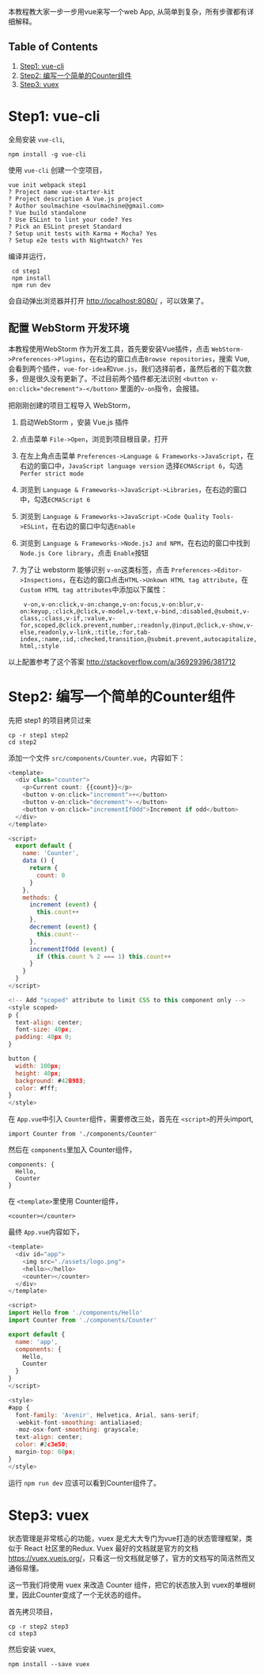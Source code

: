 本教程教大家一步一步用vue来写一个web App, 从简单到复杂，所有步骤都有详细解释。

Table of Contents
-----------------
1. [Step1: vue-cli](#step1-vue-cli)
1. [Step2: 编写一个简单的Counter组件](#step2-编写一个简单的counter组件)
1. [Step3: vuex](#step3-vuex)


# Step1: vue-cli

全局安装 `vue-cli`,

    npm install -g vue-cli

使用 `vue-cli` 创建一个空项目，

    vue init webpack step1
    ? Project name vue-starter-kit
    ? Project description A Vue.js project
    ? Author soulmachine <soulmachine@gmail.com>
    ? Vue build standalone
    ? Use ESLint to lint your code? Yes
    ? Pick an ESLint preset Standard
    ? Setup unit tests with Karma + Mocha? Yes
    ? Setup e2e tests with Nightwatch? Yes

编译并运行，

     cd step1
     npm install
     npm run dev

会自动弹出浏览器并打开 <http://localhost:8080/> ，可以效果了。


## 配置 WebStorm 开发环境

本教程使用WebStorm 作为开发工具，首先要安装Vue插件，点击 `WebStorm->Preferences->Plugins`，在右边的窗口点击`Browse repositories`，搜索 Vue, 会看到两个插件，`vue-for-idea`和`Vue.js`，我们选择前者，虽然后者的下载次数多，但是很久没有更新了。不过目前两个插件都无法识别 `<button v-on:click="decrement">-</button>` 里面的`v-on`指令，会报错。

把刚刚创建的项目工程导入 WebStorm，

1. 启动WebStorm ，安装 Vue.js 插件
1. 点击菜单 `File->Open`，浏览到项目根目录，打开
1. 在左上角点击菜单 `Preferences->Language & Frameworks->JavaScript`，在右边的窗口中，`JavaScript language version` 选择`ECMAScript 6`，勾选`Perfer strict mode`
1. 浏览到 `Language & Frameworks->JavaScript->Libraries`，在右边的窗口中，勾选`ECMAScript 6`
1. 浏览到 `Language & Frameworks->JavaScript->Code Quality Tools->ESLint`，在右边的窗口中勾选`Enable`
1. 浏览到 `Language & Frameworks->Node.jsJ and NPM`，在右边的窗口中找到 `Node.js Core library`，点击 `Enable`按钮
1. 为了让 webstorm 能够识别 `v-on`这类标签，点击 `Preferences->Editor->Inspections`，在右边的窗口点击`HTML->Unkown HTML tag attribute`，在`Custom HTML tag attributes`中添加以下属性：

        v-on,v-on:click,v-on:change,v-on:focus,v-on:blur,v-on:keyup,:click,@click,v-model,v-text,v-bind,:disabled,@submit,v-class,:class,v-if,:value,v-for,scoped,@click.prevent,number,:readonly,@input,@click,v-show,v-else,readonly,v-link,:title,:for,tab-index,:name,:id,:checked,transition,@submit.prevent,autocapitalize,autocorrect,slot,v-html,:style

以上配置参考了这个答案 <http://stackoverflow.com/a/36929396/381712>


# Step2: 编写一个简单的Counter组件

先把 step1 的项目拷贝过来

    cp -r step1 step2
    cd step2

添加一个文件 `src/components/Counter.vue`，内容如下：

```javascript
<template>
  <div class="counter">
    <p>Current count: {{count}}</p>
    <button v-on:click="increment">+</button>
    <button v-on:click="decrement">-</button>
    <button v-on:click="incrementIfOdd">Increment if odd</button>
  </div>
</template>

<script>
  export default {
    name: 'Counter',
    data () {
      return {
        count: 0
      }
    },
    methods: {
      increment (event) {
        this.count++
      },
      decrement (event) {
        this.count--
      },
      incrementIfOdd (event) {
        if (this.count % 2 === 1) this.count++
      }
    }
  }
</script>

<!-- Add "scoped" attribute to limit CSS to this component only -->
<style scoped>
p {
  text-align: center;
  font-size: 40px;
  padding: 40px 0;
}

button {
  width: 100px;
  height: 40px;
  background: #42B983;
  color: #fff;
}
</style>
```

在 `App.vue`中引入 `Counter`组件，需要修改三处，首先在 `<script>`的开头import,

    import Counter from './components/Counter'

然后在 `components`里加入 Counter组件，

    components: {
      Hello,
      Counter
    }

在 `<template>`里使用 Counter组件，

    <counter></counter>

最终 `App.vue`内容如下，


```javascript
<template>
  <div id="app">
    <img src="./assets/logo.png">
    <hello></hello>
    <counter></counter>
  </div>
</template>

<script>
import Hello from './components/Hello'
import Counter from './components/Counter'

export default {
  name: 'app',
  components: {
    Hello,
    Counter
  }
}
</script>

<style>
#app {
  font-family: 'Avenir', Helvetica, Arial, sans-serif;
  -webkit-font-smoothing: antialiased;
  -moz-osx-font-smoothing: grayscale;
  text-align: center;
  color: #2c3e50;
  margin-top: 60px;
}
</style>
```


运行 `npm run dev` 应该可以看到Counter组件了。


# Step3: vuex

状态管理是非常核心的功能，vuex 是尤大大专门为vue打造的状态管理框架，类似于 React 社区里的Redux. Vuex 最好的文档就是官方的文档 <https://vuex.vuejs.org/>，只看这一份文档就足够了，官方的文档写的简洁然而又通俗易懂。

这一节我们将使用 vuex 来改造 Counter 组件，把它的状态放入到 vuex的单根树里，因此Counter变成了一个无状态的组件。

首先拷贝项目，

    cp -r step2 step3
    cd step3

然后安装 vuex,

    npm install --save vuex
